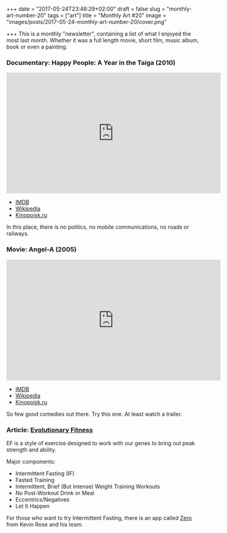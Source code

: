 +++
date = "2017-05-24T23:46:29+02:00"
draft = false
slug = "monthly-art-number-20"
tags = ["art"]
title = "Monthly Art #20"
image = "images/posts/2017-05-24-monthly-art-number-20/cover.png"

+++
This is a monthly "newsletter", containing a list of what I enjoyed the most
last month. Whether it was a full length movie, short film, music album, book
or even a painting.

<!--more-->

### Documentary: Happy People: A Year in the Taiga (2010)

<iframe width="560" height="315" src="https://www.youtube.com/embed/V1pOjj49d9Y" frameborder="0" allowfullscreen></iframe>

* [IMDB](http://www.imdb.com/title/tt1683876/)
* [Wikipedia](https://en.wikipedia.org/wiki/Happy_People:_A_Year_in_the_Taiga)
* [Kinopoisk.ru](https://www.kinopoisk.ru/film/535284/)

In this place, there is no politics, no mobile communications, no roads or railways.

### Movie: Angel-A (2005)

<iframe width="560" height="315" src="https://www.youtube.com/embed/IaoYTgbUmdc" frameborder="0" allowfullscreen></iframe>

* [IMDB](http://www.imdb.com/title/tt0473753/)
* [Wikipedia](https://en.wikipedia.org/wiki/Angel-A)
* [Kinopoisk.ru](https://www.kinopoisk.ru/film/160929/)

So few good comedies out there. Try this one. At least watch a trailer.

### Article: [Evolutionary Fitness](http://www.complete-strength-training.com/evolutionary-fitness.html)

EF is a style of exercise designed to work with our genes to bring out peak strength and ability.

Major components:

- Intermittent Fasting (IF)
- Fasted Training
- Intermittent, Brief (But Intense) Weight Training Workouts
- No Post-Workout Drink or Meal
- Eccentrics/Negatives
- Let It Happen

For those who want to try Intermittent Fasting, there is an app called [Zero](https://itunes.apple.com/us/app/zero-fasting-tracker/id1168348542?mt=8) from Kevin Rose and his team.
